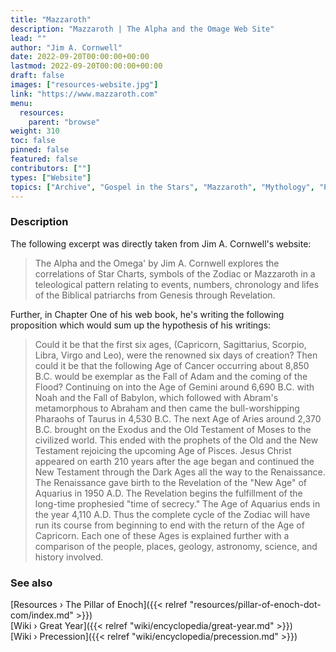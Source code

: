 ```yaml
---
title: "Mazzaroth"
description: "Mazzaroth | The Alpha and the Omage Web Site"
lead: ""
author: "Jim A. Cornwell"
date: 2022-09-20T00:00:00+00:00
lastmod: 2022-09-20T00:00:00+00:00
draft: false
images: ["resources-website.jpg"]
link: "https://www.mazzaroth.com"
menu:
  resources:
    parent: "browse"
weight: 310
toc: false
pinned: false
featured: false
contributors: [""]
types: ["Website"]
topics: ["Archive", "Gospel in the Stars", "Mazzaroth", "Mythology", "Precession"]
---
```


### Description

The following excerpt was directly taken from Jim A. Cornwell's website:

> The Alpha and the Omega' by Jim A. Cornwell explores the correlations of Star Charts, symbols of the Zodiac or Mazzaroth in a teleological pattern relating to events, numbers, chronology and lifes of the Biblical patriarchs from Genesis through Revelation.

Further, in Chapter One of his web book, he's writing the following proposition which would sum up the hypothesis of his writings:

> Could it be that the first six ages, (Capricorn, Sagittarius, Scorpio, Libra, Virgo and Leo), were the renowned six days of creation? Then could it be that the following Age of Cancer occurring about 8,850 B.C. would be exemplar as the Fall of Adam and the coming of the Flood? Continuing on into the Age of Gemini around 6,690 B.C. with Noah and the Fall of Babylon, which followed with Abram's metamorphous to Abraham and then came the bull-worshipping Pharaohs of Taurus in 4,530 B.C. The next Age of Aries around 2,370 B.C. brought on the Exodus and the Old Testament of Moses to the civilized world. This ended with the prophets of the Old and the New Testament rejoicing the upcoming Age of Pisces. Jesus Christ appeared on earth 210 years after the age began and continued the New Testament through the Dark Ages all the way to the Renaissance. The Renaissance gave birth to the Revelation of the "New Age" of Aquarius in 1950 A.D. The Revelation begins the fulfillment of the long-time prophesied "time of secrecy." The Age of Aquarius ends in the year 4,110 A.D. Thus the complete cycle of the Zodiac will have run its course from beginning to end with the return of the Age of Capricorn. Each one of these Ages is explained further with a comparison of the people, places, geology, astronomy, science, and history involved.

### See also

[Resources › The Pillar of Enoch]({{< relref "resources/pillar-of-enoch-dot-com/index.md" >}})</br>
[Wiki › Great Year]({{< relref "wiki/encyclopedia/great-year.md" >}})</br>
[Wiki › Precession]({{< relref "wiki/encyclopedia/precession.md" >}})</br>
